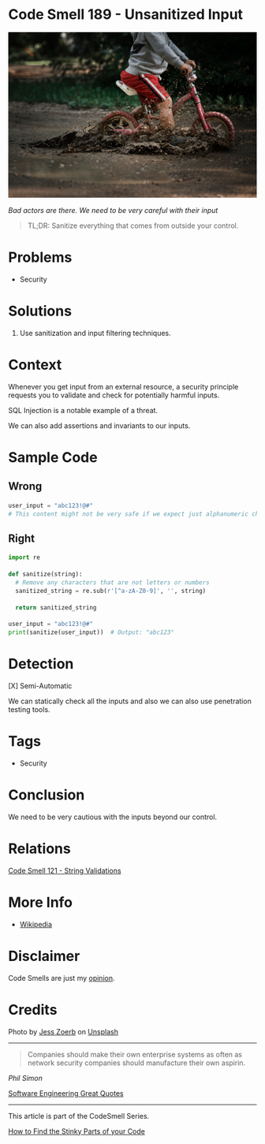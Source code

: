 # Code Smell 189 - Unsanitized Input
            
![Code Smell 189 - Unsanitized Input](Code%20Smell%20189%20-%20Unsanitized%20Input.jpg)

*Bad actors are there. We need to be very careful with their input*

> TL;DR: Sanitize everything that comes from outside your control.

# Problems

- Security

# Solutions

1. Use sanitization and input filtering techniques.

# Context

Whenever you get input from an external resource, a security principle requests you to validate and check for potentially harmful inputs.

SQL Injection is a notable example of a threat.

We can also add assertions and invariants to our inputs.

# Sample Code

## Wrong

[Gist Url]: # (https://gist.github.com/mcsee/d72d1e6617755cd8eff723b4dba90078)
```python
user_input = "abc123!@#"
# This content might not be very safe if we expect just alphanumeric characters
```

## Right

[Gist Url]: # (https://gist.github.com/mcsee/2c19c64f268afb946ee8560e19cf444f)
```python
import re

def sanitize(string):
  # Remove any characters that are not letters or numbers
  sanitized_string = re.sub(r'[^a-zA-Z0-9]', '', string)
  
  return sanitized_string

user_input = "abc123!@#"
print(sanitize(user_input))  # Output: "abc123"

```

# Detection

[X] Semi-Automatic 

We can statically check all the inputs and also we can also use penetration testing tools.

# Tags

- Security

# Conclusion

We need to be very cautious with the inputs beyond our control.

# Relations

[Code Smell 121 - String Validations](https://github.com/mcsee/Software-Design-Articles/tree/main/Articles/Code%20Smells/Code%20Smell%20121%20-%20String%20Validations/readme.md)

# More Info

- [Wikipedia](https://en.wikipedia.org/wiki/SQL_injection)

# Disclaimer

Code Smells are just my [opinion](https://github.com/mcsee/Software-Design-Articles/tree/main/Articles/Blogging/I%20Wrote%20More%20than%2090%20Articles%20on%202021%20Here%20is%20What%20I%20Learned/readme.md).

# Credits

Photo by [Jess Zoerb](https://unsplash.com/@jzoerb) on [Unsplash](https://unsplash.com/photos/UGCgoVmFZC0)
    
* * *

> Companies should make their own enterprise systems as often as network security companies should manufacture their own aspirin.

_Phil Simon_
 
[Software Engineering Great Quotes](https://github.com/mcsee/Software-Design-Articles/tree/main/Articles/Quotes/Software%20Engineering%20Great%20Quotes/readme.md)

* * *

This article is part of the CodeSmell Series.

[How to Find the Stinky Parts of your Code](https://github.com/mcsee/Software-Design-Articles/tree/main/Articles/Code%20Smells/How%20to%20Find%20the%20Stinky%20parts%20of%20your%20Code/readme.md)